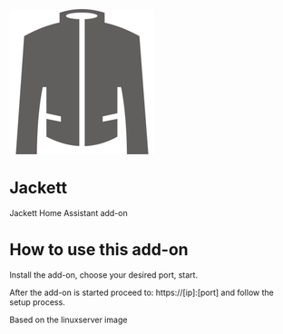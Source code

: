 [![](logo.png)](https://github.com/Jackett/Jackett)

# Jackett

Jackett Home Assistant add-on

# How to use this add-on

Install the add-on, choose your desired port, start.

After the add-on is started proceed to: https://[ip]:[port] and follow the setup process.

Based on the linuxserver image

